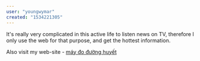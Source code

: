```yaml
---
user: "youngwymar"
created: "1534221305"
---
```


It's really very complicated in this active life to 
listen news on TV, therefore I only use the web for that purpose, and get the hottest information.

Also visit my web-site - <a href="https://ytenamgiao.com/">máy đo đường huyết</a>
